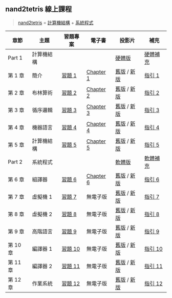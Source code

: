 ## nand2tetris 線上課程

> [nand2tetris](https://www.nand2tetris.org/) = [計算機結構](./計算機結構) + [系統程式](./系統程式)

章節  | 主題              | 習題專案 | 電子書   | 投影片  | 補充
------|-----------|----------|----------|--------------------|-------------
Part 1 | 計算機結構 |  |  | [硬體版](https://www.slideshare.net/ccckmit/nand2tetris-79925285) | [硬體補充](./nand2tetris/co)
第 1 章  | 簡介      | [習題 1](https://www.nand2tetris.org/project01) | [Chapter 1](https://docs.wixstatic.com/ugd/44046b_f2c9e41f0b204a34ab78be0ae4953128.pdf) | [舊版](https://www.slideshare.net/ccckmit/nand2tetris-127760875) / [新版](https://drive.google.com/open?id=1MY1buFHo_Wx5DPrKhCNSA2cm5ltwFJzM) | [指引 1](./nand2tetris/01)
第 2 章 |  布林算術  | [習題 2](https://www.nand2tetris.org/project02) | [Chapter 2](https://docs.wixstatic.com/ugd/44046b_f0eaab042ba042dcb58f3e08b46bb4d7.pdf) |  [舊版](https://www.slideshare.net/ccckmit/nand2tetris-127760880) / [新版](https://docs.wixstatic.com/ugd/56440f_2e6113c60ec34ed0bc2035c9d1313066.pdf) | [指引 2](./nand2tetris/02)
第 3 章 |  循序邏輯  | [習題 3](https://www.nand2tetris.org/project03) | [Chapter 3](https://docs.wixstatic.com/ugd/44046b_862828b3a3464a809cda6f44d9ad2ec9.pdf) |   [舊版](https://www.slideshare.net/ccckmit/nand2tetris-127760882) / [新版](https://docs.wixstatic.com/ugd/56440f_e458602dcb0c4af9aaeb7fdaa34bb2b4.pdf) | [指引 3](./nand2tetris/03)
第 4 章 |  機器語言  | [習題 4](https://www.nand2tetris.org/project04) | [Chapter 4](https://docs.wixstatic.com/ugd/44046b_7ef1c00a714c46768f08c459a6cab45a.pdf) |   [舊版](https://www.slideshare.net/ccckmit/nand2tetris-127760883) / [新版](https://docs.wixstatic.com/ugd/56440f_12f488fe481344328506857e6a799f79.pdf) | [指引 4](./nand2tetris/04)
第 5 章 |  計算機結構 | [習題 5](https://www.nand2tetris.org/project05) | [Chapter 5](https://docs.wixstatic.com/ugd/44046b_b2cad2eea33847869b86c541683551a7.pdf) |   [舊版](https://www.slideshare.net/ccckmit/nand2tetris-127760884) / [新版](https://docs.wixstatic.com/ugd/56440f_96cbb9c6b8b84760a04c369453b62908.pdf) | [指引 5](./nand2tetris/05)
Part 2 | 系統程式 |  |  | [軟體版](https://www.slideshare.net/ccckmit/nand2tetris-92010891) | [軟體補充](./nand2tetris/sp)
第 6 章 |  組譯器    |  [習題 6](https://www.nand2tetris.org/project06) | [Chapter 6](https://docs.wixstatic.com/ugd/44046b_89a8e226476741a3b7c5204575b8a0b2.pdf) |  [舊版](https://www.slideshare.net/ccckmit/lecture-06-assembler) / [新版](https://docs.wixstatic.com/ugd/56440f_65a2d8eef0ed4e0ea2471030206269b5.pdf) | [指引 6](./nand2tetris/06)
第 7 章 |  虛擬機 1  | [習題 7](https://www.nand2tetris.org/project07) | 無電子版 |   [舊版](https://www.slideshare.net/ccckmit/lecture-07-virtual-machine-i) / [新版](https://drive.google.com/file/d/19fe1PeGnggDHymu4LlVY08KmDdhMVRpm/view?usp=sharing) | [指引 7](./nand2tetris/07)
第 8 章 |  虛擬機 2  | [習題 8](https://www.nand2tetris.org/project08) | 無電子版 |   [舊版](https://www.slideshare.net/ccckmit/lecture-08-virtual-machine-ii) / [新版](https://drive.google.com/file/d/1lBsaO5XKLkUgrGY6g6vLMsiZo6rWxlYJ/view?usp=sharing) | [指引 8](./nand2tetris/08)
第 9 章 |  高階語言  | [習題 9](https://www.nand2tetris.org/project09) | 無電子版 |   [舊版](https://www.slideshare.net/ccckmit/lecture-09-high-level-language) / [新版](https://drive.google.com/file/d/1rbHGZV8AK4UalmdJyivgt0fpPiD1Q6Vk/view?usp=sharing) | [指引 9](./nand2tetris/09)
第 10 章 |  編譯器 1  | [習題 10](https://www.nand2tetris.org/project10) | 無電子版 |   [舊版](https://www.slideshare.net/ccckmit/lecture-10-compiler-i) / [新版](https://drive.google.com/file/d/1ujgcS7GoI-zu56FxhfkTAvEgZ6JT7Dxl/view?usp=sharing) | [指引 10](./nand2tetris/10)
第 11 章 |  編譯器 2  | [習題 11](https://www.nand2tetris.org/project11) | 無電子版 |   [舊版](https://www.slideshare.net/ccckmit/lecture-11-compiler-ii) / [新版](https://drive.google.com/file/d/1DfGKr0fuJcCvlIPABNSg7fsLfFFqRLex/view?usp=sharing) | [指引 11](./nand2tetris/11)
第 12 章 |  作業系統  | [習題 12](https://www.nand2tetris.org/project12) | 無電子版 |   [舊版](https://www.slideshare.net/ccckmit/lecture-12-os-123057446) / [新版](https://drive.google.com/file/d/137PiYjt4CAZ3ROWiD0DJ8XMUbMM0_VHR/view?usp=sharing) | [指引 12](./nand2tetris/12)
